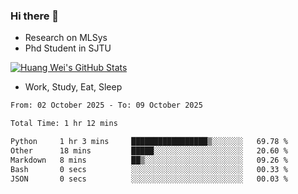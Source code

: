 ### Hi there 👋
- Research on MLSys
- Phd Student in SJTU
  
[![Huang Wei's GitHub Stats](https://github-readme-stats.vercel.app/api?username=huangwei021230&theme=tokyonight)](https://github.com/anuraghazra/github-readme-stats)

- Work, Study, Eat, Sleep


<!--START_SECTION:waka-->

```txt
From: 02 October 2025 - To: 09 October 2025

Total Time: 1 hr 12 mins

Python     1 hr 3 mins     █████████████████▒░░░░░░░   69.78 %
Other      18 mins         █████░░░░░░░░░░░░░░░░░░░░   20.60 %
Markdown   8 mins          ██▒░░░░░░░░░░░░░░░░░░░░░░   09.26 %
Bash       0 secs          ░░░░░░░░░░░░░░░░░░░░░░░░░   00.33 %
JSON       0 secs          ░░░░░░░░░░░░░░░░░░░░░░░░░   00.03 %
```

<!--END_SECTION:waka-->
